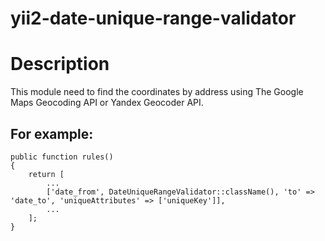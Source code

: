 # yii2-date-unique-range-validator

Description
============
This module need to find the coordinates by address using The Google Maps Geocoding API or Yandex Geocoder API.

For example:
-----------------------------------------
```
public function rules()
{
    return [
        ...
        ['date_from', DateUniqueRangeValidator::className(), 'to' => 'date_to', 'uniqueAttributes' => ['uniqueKey']],
        ...
    ];
}
```
